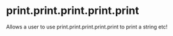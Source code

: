 # print.print.print.print.print
Allows a user to use print.print.print.print.print to print a string etc!

